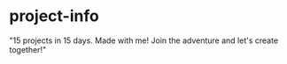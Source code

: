 # project-info
"15 projects in 15 days. Made with me! Join the adventure and let's create together!"

